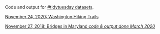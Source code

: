 Code and output for [#tidytuesday datasets](https://github.com/rfordatascience/tidytuesday).

[November 24, 2020: Washington Hiking Trails](https://github.com/greg-dubrow/tidy-tuesday-projects/tree/master/2020/tt_2020-11-24_wa_trails)

[November 27, 2018: Bridges in Maryland _code & output done March 2020_ ](https://github.com/greg-dubrow/tidy-tuesday-projects/tree/master/2018/tt_2018-11-27_md_bridges)